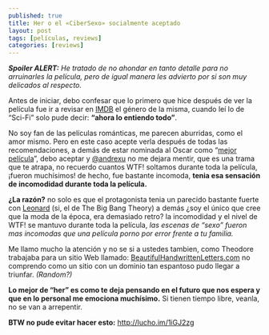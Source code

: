 ```yaml
---
published: true
title: Her o el «CiberSexo» socialmente aceptado
layout: post
tags: [películas, reviews]
categories: [reviews]
---
```

***Spoiler ALERT:** He tratado de no ahondar en tanto detalle para no arruinarles la película, pero de igual manera les advierto por si son muy delicados al respecto.*

Antes de iniciar, debo confesar que lo primero que hice después de ver la película fue ir a revisar en [IMDB](http://www.imdb.com/title/tt1798709/) el género de la misma, cuando leí lo de “Sci-Fi” solo pude decir: **“ahora lo entiendo todo”**.

No soy fan de las películas románticas, me parecen aburridas, como el amor mismo. Pero en este caso acepte verla después de todas las recomendaciones, a demás de estar nominada al Oscar como “[mejor película](http://oscar.go.com/nominees)”, debo aceptar y [@andrexu](http://twitter.com/andrexu) no me dejara mentir, que es una trama que te atrapa, no recuerdo cuantos WTF! soltamos durante toda la película, ¡fueron muchísimos! de hecho, fue bastante incomoda, **tenia esa sensación de incomodidad durante toda la película.** 

**¿La razón?** no solo es que el protagonista tenia un parecido bastante fuerte con [Leonard](http://i.imgur.com/7lmubmH.jpg) (si, el de The Big Bang Theory) a demás ¿soy el único que cree que la moda de la época, era demasiado retro? la incomodidad y el nivel de WTF! se mantuvo durante toda la película, *las escenas de “sexo” fueron mas incomodas que una película porno por error frente a tu familia.*

Me llamo mucho la atención y no se si a ustedes tambien, como Theodore trabajaba para un sitio Web llamado: [BeautifulHandwrittenLetters.com](http://BeautifulHandwrittenLetters.com) no comprendo como un sitio con un dominio tan espantoso pudo llegar a triunfar. *(Random?)*

**Lo mejor de “her” es como te deja pensando en el futuro que nos espera y que en lo personal me emociona muchísimo.** Si tienen tiempo libre, veanla, no se van a arrepentir.

**BTW no pude evitar hacer esto:** http://lucho.im/1iGJ2zg